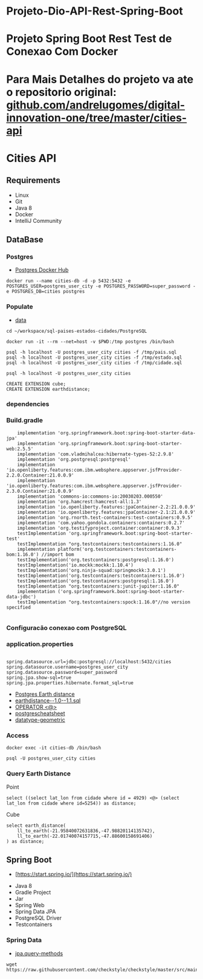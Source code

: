 # Projeto-Dio-API-Rest-Spring-Boot


# Projeto Spring Boot Rest Test de Conexao Com Docker 


# Para Mais Detalhes do projeto va ate o repositorio original: [github.com/andrelugomes/digital-innovation-one/tree/master/cities-api](https://github.com/andrelugomes/digital-innovation-one/tree/master/cities-api) 


# Cities API

## Requirements

* Linux
* Git
* Java 8
* Docker
* IntelliJ Community


## DataBase

### Postgres

* [Postgres Docker Hub](https://hub.docker.com/_/postgres)

```shell script
docker run --name cities-db -d -p 5432:5432 -e POSTGRES_USER=postgres_user_city -e POSTGRES_PASSWORD=super_password -e POSTGRES_DB=cities postgres
```

### Populate

* [data](https://github.com/chinnonsantos/sql-paises-estados-cidades/tree/master/PostgreSQL)

```shell script
cd ~/workspace/sql-paises-estados-cidades/PostgreSQL

docker run -it --rm --net=host -v $PWD:/tmp postgres /bin/bash

psql -h localhost -U postgres_user_city cities -f /tmp/pais.sql
psql -h localhost -U postgres_user_city cities -f /tmp/estado.sql
psql -h localhost -U postgres_user_city cities -f /tmp/cidade.sql

psql -h localhost -U postgres_user_city cities

CREATE EXTENSION cube; 
CREATE EXTENSION earthdistance;
```

### dependencies

### Build.gradle


```shell script
	implementation 'org.springframework.boot:spring-boot-starter-data-jpa'
	implementation 'org.springframework.boot:spring-boot-starter-web:2.5.5'
	implementation 'com.vladmihalcea:hibernate-types-52:2.9.8'
	implementation 'org.postgresql:postgresql'
	implementation 'io.openliberty.features:com.ibm.websphere.appserver.jsfProvider-2.2.0.Container:21.0.0.9'
	implementation 'io.openliberty.features:com.ibm.websphere.appserver.jsfProvider-2.3.0.Container:21.0.0.9'
	implementation 'commons-io:commons-io:20030203.000550'
	implementation 'org.hamcrest:hamcrest-all:1.3'
	implementation 'io.openliberty.features:jpaContainer-2.2:21.0.0.9'
	implementation 'io.openliberty.features:jpaContainer-2.1:21.0.0.9'
	implementation 'org.rnorth.test-containers:test-containers:0.9.5'
	implementation 'com.yahoo.gondola.containers:containers:0.2.7'
	implementation 'org.testifyproject.container:container:0.9.3'
	testImplementation 'org.springframework.boot:spring-boot-starter-test'
	testImplementation "org.testcontainers:testcontainers:1.16.0"
	implementation platform('org.testcontainers:testcontainers-bom:1.16.0') //import bom
	testImplementation('org.testcontainers:postgresql:1.16.0')
    testImplementation('io.mockk:mockk:1.10.4')
	testImplementation('org.ninja-squad:springmockk:3.0.1')
    testImplementation('org.testcontainers:testcontainers:1.16.0')
	testImplementation('org.testcontainers:postgresql:1.16.0')
    testImplementation "org.testcontainers:junit-jupiter:1.16.0"
    implementation ('org.springframework.boot:spring-boot-starter-data-jdbc')
    testImplementation "org.testcontainers:spock:1.16.0"//no version specified
    
```


### Configuracão conexao com PostgreSQL

### application.properties

```shell script

spring.datasource.url=jdbc:postgresql://localhost:5432/cities
spring.datasource.username=postgres_user_city
spring.datasource.password=super_password
spring.jpa.show-sql=true
spring.jpa.properties.hibernate.format_sql=true

```

* [Postgres Earth distance](https://www.postgresql.org/docs/current/earthdistance.html)
* [earthdistance--1.0--1.1.sql](https://github.com/postgres/postgres/blob/master/contrib/earthdistance/earthdistance--1.0--1.1.sql)
* [OPERATOR <@>](https://github.com/postgres/postgres/blob/master/contrib/earthdistance/earthdistance--1.1.sql)
* [postgrescheatsheet](https://postgrescheatsheet.com/#/tables)
* [datatype-geometric](https://www.postgresql.org/docs/current/datatype-geometric.html)

### Access

```shell script
docker exec -it cities-db /bin/bash

psql -U postgres_user_city cities
```

### Query Earth Distance

Point
```roomsql
select ((select lat_lon from cidade where id = 4929) <@> (select lat_lon from cidade where id=5254)) as distance;
```

Cube
```roomsql
select earth_distance(
    ll_to_earth(-21.95840072631836,-47.98820114135742), 
    ll_to_earth(-22.01740074157715,-47.88600158691406)
) as distance;
```

## Spring Boot

* [https://start.spring.io/](https://start.spring.io/)

+ Java 8
+ Gradle Project
+ Jar
+ Spring Web
+ Spring Data JPA
+ PostgreSQL Driver
+ Testcontainers 

### Spring Data

* [jpa.query-methods](https://docs.spring.io/spring-data/jpa/docs/current/reference/html/#jpa.query-methods)






```shell script
wget https://raw.githubusercontent.com/checkstyle/checkstyle/master/src/main/resources/google_checks.xml
